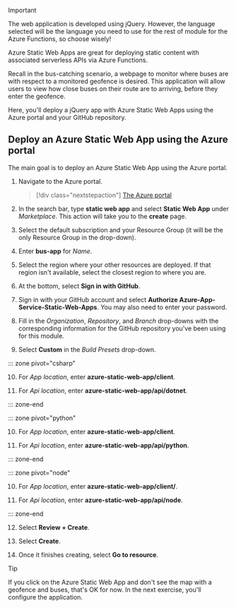 
> [!IMPORTANT]
> The web application is developed using jQuery. However, the language selected will be the language you need to use for the rest of module for the Azure Functions, so choose wisely!

Azure Static Web Apps are great for deploying static content with associated serverless APIs via Azure Functions.

Recall in the bus-catching scenario, a webpage to monitor where buses are with respect to a monitored geofence is desired. This application will allow users to view how close buses on their route are to arriving, before they enter the geofence.

Here, you'll deploy a jQuery app with Azure Static Web Apps using the Azure portal and your GitHub repository.

## Deploy an Azure Static Web App using the Azure portal

The main goal is to deploy an Azure Static Web App using the Azure portal.

1. Navigate to the Azure portal.

    > [!div class="nextstepaction"]
    > [The Azure portal](https://portal.azure.com/learn.docs.microsoft.com/?azure-portal=true)

2. In the search bar, type **static web app** and select **Static Web App** under *Marketplace*. This action will take you to the **create** page.

3. Select the default subscription and your Resource Group (it will be the only Resource Group in the drop-down).

4. Enter **bus-app** for *Name*.

5. Select the region where your other resources are deployed. If that region isn't available, select the closest region to where you are.

6. At the bottom, select **Sign in with GitHub**.

7. Sign in with your GitHub account and select **Authorize Azure-App-Service-Static-Web-Apps**. You may also need to enter your password.

8. Fill in the *Organization*, *Repository*, and *Branch* drop-downs with the corresponding information for the GitHub repository you've been using for this module.

9. Select **Custom** in the *Build Presets* drop-down.

::: zone pivot="csharp"

10. For *App location*, enter **azure-static-web-app/client**.

11. For *Api location*, enter **azure-static-web-app/api/dotnet**.

::: zone-end

::: zone pivot="python"

10. For *App location*, enter **azure-static-web-app/client**.

11. For *Api location*, enter **azure-static-web-app/api/python**.

::: zone-end

::: zone pivot="node"

10. For *App location*, enter **azure-static-web-app/client/**.

11. For *Api location*, enter **azure-static-web-app/api/node**.

::: zone-end

12. Select **Review + Create**.

13. Select **Create**.

14. Once it finishes creating, select **Go to resource**.

> [!TIP]
> If you click on the Azure Static Web App and don't see the map with a geofence and buses, that's OK for now. In the next exercise, you'll configure the application.
